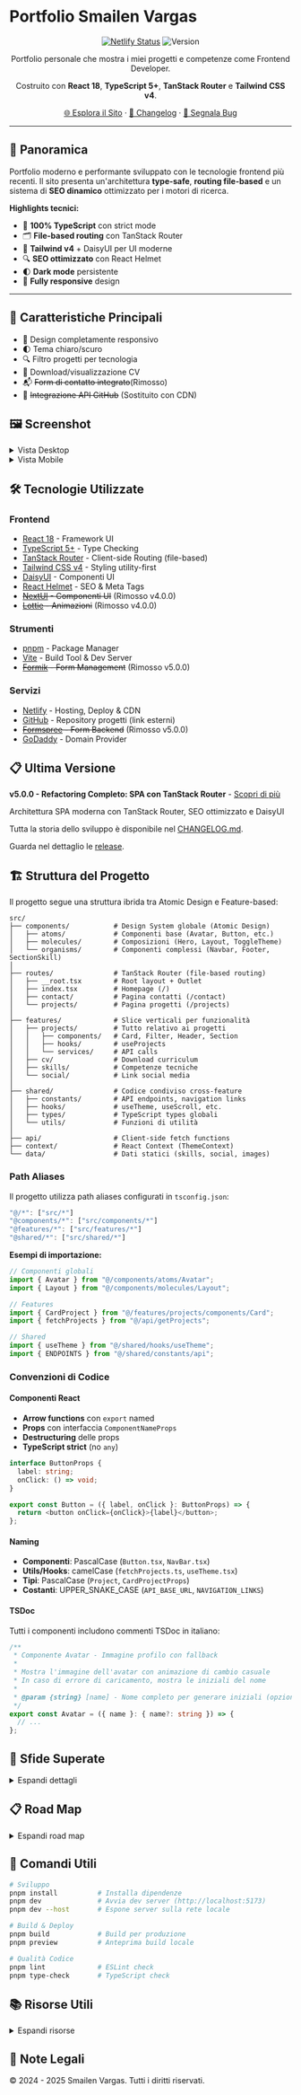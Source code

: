 # Portfolio Smailen Vargas

<div align="center">

[![Netlify Status](https://api.netlify.com/api/v1/badges/33b32928-0abb-4427-ac58-3f980cfc51ed/deploy-status)](https://app.netlify.com/sites/smailenvargas/deploys)
![Version](https://img.shields.io/github/package-json/v/Smailen5/portfolio-website.svg)

Portfolio personale che mostra i miei progetti e competenze come Frontend Developer.

Costruito con **React 18**, **TypeScript 5+**, **TanStack Router** e **Tailwind CSS v4**.

[🌐 Esplora il Sito](https://smailenvargas.com) · [📝 Changelog](CHANGELOG.md) · [🐛 Segnala Bug](https://github.com/Smailen5/portfolio-website/issues)

</div>

---

## 📖 Panoramica

Portfolio moderno e performante sviluppato con le tecnologie frontend più recenti. Il sito presenta un'architettura **type-safe**, **routing file-based** e un sistema di **SEO dinamico** ottimizzato per i motori di ricerca.

**Highlights tecnici:**

- 🎯 **100% TypeScript** con strict mode
- 🗂️ **File-based routing** con TanStack Router
- 🎨 **Tailwind v4** + DaisyUI per UI moderne
- 🔍 **SEO ottimizzato** con React Helmet
- 🌓 **Dark mode** persistente
- 📱 **Fully responsive** design

---

## 🌟 Caratteristiche Principali

- 📱 Design completamente responsivo
- 🌓 Tema chiaro/scuro
- 🔍 Filtro progetti per tecnologia
- 📄 Download/visualizzazione CV
- 📬 ~~Form di contatto integrato~~(Rimosso)
- 🔄 ~~Integrazione API GitHub~~ (Sostituito con CDN)

## 🖼️ Screenshot

<details>
<summary>Vista Desktop</summary>
<img src="/src/assets/screenshot/sito-desktop.jpeg" alt="Vista Desktop">
</details>

<details>
<summary>Vista Mobile</summary>
<img src="/src/assets/screenshot/sito-smartphone.jpeg" alt="Vista Mobile">
</details>

## 🛠️ Tecnologie Utilizzate

### Frontend

- [React 18](https://react.dev/) - Framework UI
- [TypeScript 5+](https://www.typescriptlang.org/) - Type Checking
- [TanStack Router](https://tanstack.com/router) - Client-side Routing (file-based)
- [Tailwind CSS v4](https://tailwindcss.com/) - Styling utility-first
- [DaisyUI](https://daisyui.com/) - Componenti UI
- [React Helmet](https://github.com/nfl/react-helmet) - SEO & Meta Tags
- ~~[NextUI](https://nextui.org/) - Componenti UI~~ (Rimosso v4.0.0)
- ~~[Lottie](https://airbnb.io/lottie/) - Animazioni~~ (Rimosso v4.0.0)

### Strumenti

- [pnpm](https://pnpm.io/) - Package Manager
- [Vite](https://vitejs.dev/) - Build Tool & Dev Server
- ~~[Formik](https://formik.org/) - Form Management~~ (Rimosso v5.0.0)

### Servizi

- [Netlify](https://www.netlify.com/) - Hosting, Deploy & CDN
- [GitHub](https://github.com) - Repository progetti (link esterni)
- ~~[Formspree](https://formspree.io/) - Form Backend~~ (Rimosso v5.0.0)
- [GoDaddy](https://www.godaddy.com/) - Domain Provider

## 📋 Ultima Versione

**v5.0.0 - Refactoring Completo: SPA con TanStack Router** - [Scopri di più](release/v5.0.0.md)

Architettura SPA moderna con TanStack Router, SEO ottimizzato e DaisyUI

Tutta la storia dello sviluppo è disponibile nel [CHANGELOG.md](CHANGELOG.md).

Guarda nel dettaglio le [release](release/).

## 🏗️ Struttura del Progetto

Il progetto segue una struttura ibrida tra Atomic Design e Feature-based:

```
src/
├── components/           # Design System globale (Atomic Design)
│   ├── atoms/            # Componenti base (Avatar, Button, etc.)
│   ├── molecules/        # Composizioni (Hero, Layout, ToggleTheme)
│   └── organisms/        # Componenti complessi (Navbar, Footer, SectionSkill)
│
├── routes/               # TanStack Router (file-based routing)
│   ├── __root.tsx        # Root layout + Outlet
│   ├── index.tsx         # Homepage (/)
│   ├── contact/          # Pagina contatti (/contact)
│   └── projects/         # Pagina progetti (/projects)
│
├── features/             # Slice verticali per funzionalità
│   ├── projects/         # Tutto relativo ai progetti
│   │   ├── components/   # Card, Filter, Header, Section
│   │   ├── hooks/        # useProjects
│   │   └── services/     # API calls
│   ├── cv/               # Download curriculum
│   ├── skills/           # Competenze tecniche
│   └── social/           # Link social media
│
├── shared/               # Codice condiviso cross-feature
│   ├── constants/        # API endpoints, navigation links
│   ├── hooks/            # useTheme, useScroll, etc.
│   ├── types/            # TypeScript types globali
│   └── utils/            # Funzioni di utilità
│
├── api/                  # Client-side fetch functions
├── context/              # React Context (ThemeContext)
└── data/                 # Dati statici (skills, social, images)
```

### Path Aliases

Il progetto utilizza path aliases configurati in `tsconfig.json`:

```typescript
"@/*": ["src/*"]
"@components/*": ["src/components/*"]
"@features/*": ["src/features/*"]
"@shared/*": ["src/shared/*"]
```

**Esempi di importazione:**

```typescript
// Componenti globali
import { Avatar } from "@/components/atoms/Avatar";
import { Layout } from "@/components/molecules/Layout";

// Features
import { CardProject } from "@/features/projects/components/Card";
import { fetchProjects } from "@/api/getProjects";

// Shared
import { useTheme } from "@/shared/hooks/useTheme";
import { ENDPOINTS } from "@/shared/constants/api";
```

### Convenzioni di Codice

#### Componenti React

- **Arrow functions** con `export` named
- **Props** con interfaccia `ComponentNameProps`
- **Destructuring** delle props
- **TypeScript strict** (no `any`)

```typescript
interface ButtonProps {
  label: string;
  onClick: () => void;
}

export const Button = ({ label, onClick }: ButtonProps) => {
  return <button onClick={onClick}>{label}</button>;
};
```

#### Naming

- **Componenti**: PascalCase (`Button.tsx`, `NavBar.tsx`)
- **Utils/Hooks**: camelCase (`fetchProjects.ts`, `useTheme.tsx`)
- **Tipi**: PascalCase (`Project`, `CardProjectProps`)
- **Costanti**: UPPER_SNAKE_CASE (`API_BASE_URL`, `NAVIGATION_LINKS`)

#### TSDoc

Tutti i componenti includono commenti TSDoc in italiano:

```typescript
/**
 * Componente Avatar - Immagine profilo con fallback
 *
 * Mostra l'immagine dell'avatar con animazione di cambio casuale
 * In caso di errore di caricamento, mostra le iniziali del nome
 *
 * @param {string} [name] - Nome completo per generare iniziali (opzionale)
 */
export const Avatar = ({ name }: { name?: string }) => {
  // ...
};
```

## 🎯 Sfide Superate

<details>
<summary>Espandi dettagli</summary>

- **File-based Routing**: Implementazione TanStack Router per routing type-safe e file-based
- **SEO Dinamico**: Sistema meta tags con React Helmet per ogni pagina
- **Responsive Design**: Portfolio visivamente accattivante e funzionale su ogni dispositivo
- **Filtro Progetti**: Sistema di filtraggio per tecnologia con contatore real-time
- **Tema Persistente**: Dark/Light mode con salvataggio in localStorage
- **Netlify CDN**: Hosting ottimizzato per asset statici e progetti
- **Type Safety**: TypeScript strict mode con zero `any` types
- ~~**Form di Contatto**: Form con validazione Formik~~ (Rimosso v5.0.0)
- ~~**API GitHub**: Rate limiting e caching progetti~~ (Sostituito con CDN Netlify v3.9.0)
</details>

## 📋 Road Map

<details>
<summary>Espandi road map</summary>

### ✅ Completati

- [x] Migrazione TanStack Router (v4.0.0)
- [x] Tailwind CSS v4 + DaisyUI (v4.0.0)
- [x] SEO con React Helmet (v5.0.0)
- [x] Filtro progetti per tecnologia (v3.0.0)
- [x] Dark mode con persistenza (v2.0.0)
- [x] Download/visualizzazione CV (v2.0.0)
- [x] CDN Netlify per progetti (v3.9.0)
- [x] TypeScript strict mode (v4.0.0)
- [x] Commenti TSDoc completi (v5.0.0)
- [x] Refactoring completo SPA (v5.0.0)

### 🔄 In Sviluppo

- [ ] Animazioni Framer Motion
- [ ] Blog tecnico integrato
- [ ] PWA (Progressive Web App)
- [ ] Analytics privacy-first

### ❌ Cancellati

- ~~Server e database progetti~~ (Non necessario con CDN Netlify)
- ~~Temi multipli~~ (Bastano light/dark)
- ~~Form di contatto~~ (Email + Social sufficienti)
- ~~API GitHub con rate limiting~~ (Sostituito con CDN Netlify)
</details>

## 🚀 Comandi Utili

```bash
# Sviluppo
pnpm install          # Installa dipendenze
pnpm dev              # Avvia dev server (http://localhost:5173)
pnpm dev --host       # Espone server sulla rete locale

# Build & Deploy
pnpm build            # Build per produzione
pnpm preview          # Anteprima build locale

# Qualità Codice
pnpm lint             # ESLint check
pnpm type-check       # TypeScript check
```

## 📚 Risorse Utili

<details>
<summary>Espandi risorse</summary>

### Documentazione

- [React 18 Docs](https://react.dev/)
- [TypeScript Handbook](https://www.typescriptlang.org/docs/)
- [TanStack Router Docs](https://tanstack.com/router/latest)
- [Tailwind CSS v4 Docs](https://tailwindcss.com/docs)
- [DaisyUI Components](https://daisyui.com/components/)
- [React Helmet](https://github.com/nfl/react-helmet)

### Design & Assets

- [Icons8](https://icons8.it/icons/) - Icone utilizzate
- [Frontend Mentor](https://www.frontendmentor.io/) - Sfide progetti

### Tools

- [Vite Guide](https://vitejs.dev/guide/)
- [pnpm Docs](https://pnpm.io/)
- [Netlify Docs](https://docs.netlify.com/)

### Deprecate

- ~~[Formik Docs](https://formik.org/docs)~~ (Non più usato)
- ~~[NextUI Docs](https://nextui.org/)~~ (Sostituito con DaisyUI)
</details>

## 📝 Note Legali

© 2024 - 2025 Smailen Vargas. Tutti i diritti riservati.

